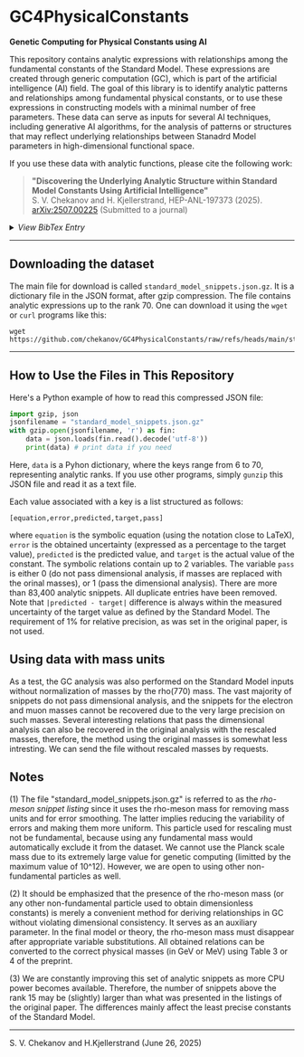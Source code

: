 # GC4PhysicalConstants

**Genetic Computing for Physical Constants using AI**

This repository contains analytic expressions with relationships among the fundamental constants of the Standard Model. These expressions are created through generic computation (GC), which is part of the artificial intelligence (AI) field. The goal of this library is to identify analytic patterns and relationships among fundamental physical constants, or to use these expressions in constructing models with a minimal number of free parameters. These data can serve as inputs for several AI techniques, including generative AI algorithms, for the analysis of patterns or structures that may reflect underlying relationships between Stanadrd Model parameters in high-dimensional functional space.

If you use these data with analytic functions, please cite the following work:

> **"Discovering the Underlying Analytic Structure within Standard Model Constants Using Artificial Intelligence"**  
> S. V. Chekanov and H. Kjellerstrand, HEP-ANL-197373 (2025).  
> [arXiv:2507.00225](https://arxiv.org/abs/2507.00225) (Submitted to a journal)

<details>
  <summary><i>View BibTex Entry</i></summary>

```bibtex
@article{Chekanov:2025wzw,
    author = "Chekanov, S. V. and Kjellerstrand, H.",
    title = "{Discovering the underlying analytic structure
    within Standard Model constants using artificial intelligence}",
    eprint = "2507.00225",
    archivePrefix = "arXiv",
    primaryClass = "hep-ph",
    reportNumber = "HEP-ANL-197373",
    month = "6",
    year = "2025"
}
```
</details>

---

## Downloading the dataset

The main file for download is called ```standard_model_snippets.json.gz```. It is a dictionary file in the JSON format, after gzip compression. 
The file contains analytic expressions up to the rank 70. One can download it using  the ```wget``` or ```curl``` programs like this:

```
wget https://github.com/chekanov/GC4PhysicalConstants/raw/refs/heads/main/standard_model_snippets.json.gz
```

---

## How to Use the Files in This Repository

Here's a Python example of how to read this compressed JSON file:

```python
import gzip, json
jsonfilename = "standard_model_snippets.json.gz"
with gzip.open(jsonfilename, 'r') as fin:
    data = json.loads(fin.read().decode('utf-8'))
    print(data) # print data if you need
```
Here, ```data``` is a Pyhon dictionary, where the keys range from 6 to 70, representing analytic ranks. If you use other programs, simply ```gunzip``` this JSON file and read it as a text file.

Each value associated with a key is a list structured as follows:

```
[equation,error,predicted,target,pass]
```
where ```equation``` is the symbolic equation (using the notation close to LaTeX), ```error``` is the obtained uncertainty (expressed as a percentage to the target value), ```predicted``` is the predicted value, and 
```target``` is the actual value of the constant. The symbolic relations contain up to 2 variables. The variable ```pass``` is either 0 (do not pass dimensional analysis, if masses are replaced with the orinal masses), or 1  (pass the dimensional analysis). There are more than 83,400 analytic snippets. All duplicate entries have been removed. Note that  ```|predicted - target|``` difference is always within the measured uncertainty of the target value as defined by the Standard Model. The requirement of 1% for relative precision, as was set in the original paper, is not used.

## Using data with mass units

As a test, the GC analysis was also performed on the Standard Model inputs without normalization of masses by the rho(770) mass. The vast majority of snippets do not pass dimensional analysis, and the snippets for the electron and muon masses cannot be recovered due to the very large precision on such masses. Several interesting relations that pass the dimensional analysis can also be recovered in the original analysis with the rescaled masses, therefore, the method using the original masses is somewhat less intresting. We can send the file without rescaled masses by requests.

## Notes

(1) The file "standard_model_snippets.json.gz" is referred to as the *rho-meson snippet listing* since it uses the rho-meson mass for removing mass units and for error smoothing. The latter implies reducing the variability of errors and making them more uniform. This particle used for rescaling must not be fundamental, because using any fundamental mass would automatically exclude it from the dataset. We cannot use the Planck scale mass due to its extremely large value for genetic computing (limitted by the maximum value of 10^12). However, we are open to using other non-fundamental particles as well.

(2) It should be emphasized that the presence of the rho-meson mass (or any other non-fundamental particle used to obtain dimensionless constants) is merely a convenient method for deriving relationships in GC without violating dimensional consistency. It serves as an auxiliary parameter. In the final model or theory, the rho-meson mass must disappear after appropriate variable substitutions. All obtained relations can be converted to the correct physical masses (in GeV or MeV) using Table 3 or 4 of the preprint.

(3) We are constantly improving this set of analytic snippets as more CPU power becomes available. Therefore, the number of snippets above the rank 15 may be (slightly) larger than what was presented in the listings of the original paper. The differences mainly affect the least precise constants of the Standard Model.

---

S. V. Chekanov and H.Kjellerstrand (June 26, 2025)

